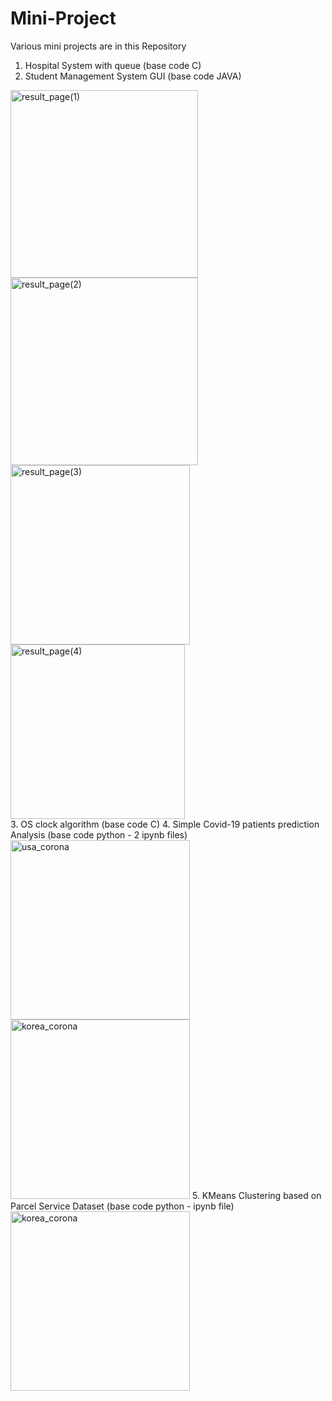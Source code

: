 # Mini-Project
Various mini projects are in this Repository

1. Hospital System with queue (base code C)
2. Student Management System GUI (base code JAVA)
<div>
<img width="300" alt="result_page(1)" src="https://user-images.githubusercontent.com/56622667/153154059-1d074786-7efa-4280-ae6e-77e86da47d17.png">
<img width="300" alt="result_page(2)" src="https://user-images.githubusercontent.com/56622667/153154101-97501fb2-4495-4c0f-a5da-f0a13842ef7a.png">
</div>
<div>
<img width="287" alt="result_page(3)" src="https://user-images.githubusercontent.com/56622667/153154117-fea66787-8377-4089-9c58-ccb58963364e.png">
<img width="279" alt="result_page(4)" src="https://user-images.githubusercontent.com/56622667/153154120-7c43dfef-5851-45ec-a03c-5ed330f79b1c.png">
</div>
3. OS clock algorithm (base code C)
4. Simple Covid-19 patients prediction Analysis (base code python - 2 ipynb files)
<img width="287" alt="usa_corona" src="https://user-images.githubusercontent.com/56622667/153164390-1693ff7f-e0d4-46a3-bc33-551fcc417e0c.png">
<img width="287" alt="korea_corona" src="https://user-images.githubusercontent.com/56622667/153164397-fb7d3cb8-f24d-459e-b6e3-d5bc8a2e146b.png">
5. KMeans Clustering based on Parcel Service Dataset (base code python - ipynb file)
<img width="287" alt="korea_corona" src="https://user-images.githubusercontent.com/56622667/153164582-d4317c7e-0f4d-4286-8cb5-815ae6f567ef.png">
